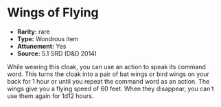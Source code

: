 
# Wings of Flying

* **Rarity:** rare
* **Type:** Wondrous item
* **Attunement:** Yes
* **Source:** 5.1 SRD (D&D 2014)


While wearing this cloak, you can use an action to speak its command word. This turns the cloak into a pair of bat wings or bird wings on your back for 1 hour or until you repeat the command word as an action. The wings give you a flying speed of 60 feet. When they disappear, you can't use them again for 1d12 hours.
